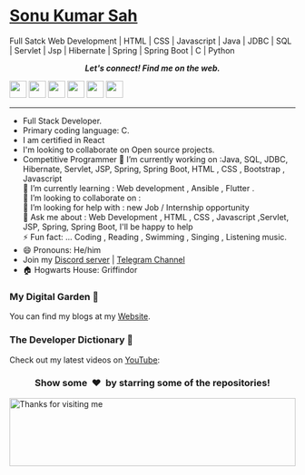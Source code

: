 # [Sonu Kumar Sah]( https://explorer-sonu.github.io/)
 Full Satck Web Development | HTML | CSS | Javascript | Java | JDBC | SQL | Servlet | Jsp | Hibernate | Spring | Spring Boot | C | Python 

<p align="center">
<b><i>Let's connect! Find me on the web.</i></b>

[<img height="30" src="https://img.shields.io/badge/twitter-%231DA1F2.svg?&style=for-the-badge&logo=twitter&logoColor=white" />][twitter]
[<img height="30" src = "https://img.shields.io/badge/Youtube-%23E4405F.svg?&style=for-the-badge&logo=Youtube&logoColor=white">][Youtube] 
[<img height="30" src = "https://img.shields.io/badge/gmail-c14438?&style=for-the-badge&logo=gmail&logoColor=white">][gmail] 
[<img height="30" src="https://img.shields.io/badge/linkedin-blue.svg?&style=for-the-badge&logo=linkedin&logoColor=white" />][LinkedIn]
[<img height="30" src="https://img.shields.io/badge/-Medium-000000.svg?&style=for-the-badge&logo=Medium&logoColor=white" />][Medium]
[<img height="30" src = "https://img.shields.io/badge/Facebook-036be4.svg?&style=for-the-badge&logo=facebook&logoColor=white">][Facebook]
<br />
<hr />


* Full Stack Developer.
* Primary coding language: C.
* I am certified in React
* I'm looking to collaborate on Open source projects.
* Competitive Programmer 
🔭 I’m currently working on :Java, SQL, JDBC, Hibernate, Servlet, JSP, Spring, Spring Boot, HTML , CSS , Bootstrap , Javascript <br>
🌱 I’m currently learning :  Web development , Ansible , Flutter .<br>
👯 I’m looking to collaborate on : <br>
🤔 I’m looking for help with : new Job / Internship opportunity<br>
💬 Ask me about : Web Development , HTML , CSS ,  Javascript ,Servlet, JSP, Spring, Spring Boot,  I'll be happy to help<br>
⚡ Fun fact: ... Coding , Reading , Swimming , Singing , Listening music.<br>
* 😄 Pronouns: He/him
* Join my [Discord server]() | [Telegram Channel]()
* 🏠 Hogwarts House: Griffindor



### My Digital Garden 🌱
You can find my blogs at my [Website](https://explorer-sonu.github.io).


### The Developer Dictionary 🌱
Check out my latest videos on [YouTube](https://www.youtube.com/channel/UC2UT-qm3hoTJmtI-Y360pNA):


<h3 align="center">Show some &nbsp;❤️&nbsp; by starring some of the repositories!</h3>
<img height="120" alt="Thanks for visiting me" width="100%" src="https://raw.githubusercontent.com/BrunnerLivio/brunnerlivio/master/images/marquee.svg" />

[twitter]: //https://twitter.com/Sonuanand01
[youtube]: https://www.youtube.com/channel/UC2UT-qm3hoTJmtI-Y360pNA
[Hashnode]: https://hashnode.com/@Sonuk
[gmail]: https://gmail.com
[linkedin]: https://www.linkedin.com/in/Sonu_k1/
[Medium]: https://medium.com/@ssah6477
[Facebook]: https://www.facebook.com/profile.php?id=100038782760709
